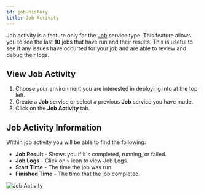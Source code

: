 ```yaml
---
id: job-history
title: Job Activity
---
```


Job activity is a feature only for the [Job](/service-types/types-job.md) service type.
This feature allows you to see the last **10** jobs that have run and their results.
This is useful to see if any issues have occurred for your job and are able to review and debug their logs.

## View Job Activity

1. Choose your environment you are interested in deploying into at the top left.
2. Create a **Job** service or select a previous **Job** service you have made.
3. Click on the **Job Activity** tab.

## Job Activity Information

Within job activity you will be able to find the following:

- **Job Result** - Shows you if it's completed, running, or failed.
- **Job Logs** - Click on `>` icon to view Job Logs.
- **Start Time** - The time the job was run.
- **Finished Time** - The time that the job completed.

![Job Activity](/img/features/job-activity.png)
